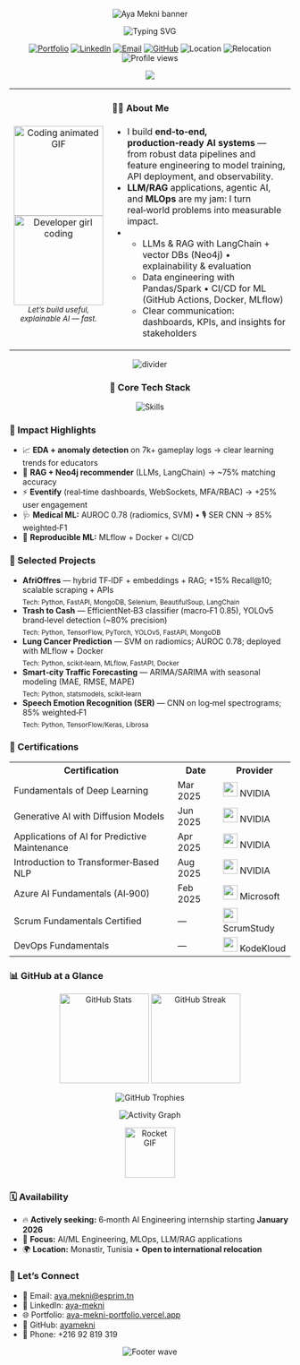 <!-- Top animated banner -->
<p align="center">
  <img src="https://capsule-render.vercel.app/api?type=waving&color=0:6a11cb,100:2575fc&height=170&section=header&text=Aya%20Mekni&fontSize=52&fontColor=ffffff&animation=fadeIn" alt="Aya Mekni banner" />
</p>

<!-- Typing animation -->
<p align="center">
  <img src="https://readme-typing-svg.demolab.com?font=Inter&weight=600&pause=1000&color=3F8CFF&center=true&vCenter=true&width=900&lines=AI+%26+Data+Science+Engineer;LLMs%2C+RAG%2C+Agentic+AI;MLOps%2C+ETL%2C+Cloud;Actively+seeking+a+6%E2%80%91month+AI+Engineering+Internship+from+Jan+2026%20%F0%9F%9A%80" alt="Typing SVG" />
</p>

<!-- Social + quick facts -->
<p align="center">
  <a href="https://aya-mekni-portfolio.vercel.app"><img alt="Portfolio" src="https://img.shields.io/badge/Portfolio-000000?style=for-the-badge&logo=About.me&logoColor=white"></a>
  <a href="https://www.linkedin.com/in/aya-mekni"><img alt="LinkedIn" src="https://img.shields.io/badge/LinkedIn-0A66C2?style=for-the-badge&logo=linkedin&logoColor=white"></a>
  <a href="mailto:aya.mekni@esprim.tn"><img alt="Email" src="https://img.shields.io/badge/Email-EA4335?style=for-the-badge&logo=gmail&logoColor=white"></a>
  <a href="https://github.com/ayamekni"><img alt="GitHub" src="https://img.shields.io/badge/GitHub-181717?style=for-the-badge&logo=github&logoColor=white"></a>
  <img alt="Location" src="https://img.shields.io/badge/Monastir%2C%20Tunisia-5E5E5E?style=for-the-badge">
  <img alt="Relocation" src="https://img.shields.io/badge/Open%20to%20Relocation-3F8CFF?style=for-the-badge">
  <img alt="Profile views" src="https://komarev.com/ghpvc/?username=ayamekni&style=for-the-badge&color=blueviolet" />
</p>

<!-- Internship emphasis -->
<p align="center">
  <img src="https://img.shields.io/badge/Actively%20Seeking-6--month%20AI%20Engineering%20Internship%20(Jan%202026)-ff69b4?style=for-the-badge&logo=sparkles" />
</p>

<!-- Eye-catching developer photo + GIFs -->
<table>
<tr>
<td align="center" width="34%">
  <!-- Replace with a real professional photo in your repo under assets/profile_photo.jpg -->

  <br/>
  <img src="https://media.giphy.com/media/WFZvB7VIXBgiz3oDXE/giphy.gif" width="160" alt="Coding animated GIF"/>
  <br/>
  <img src="https://raw.githubusercontent.com/AnmolBaranwal/Cool-GIFs-For-GitHub/main/Developer_Girl/Code_girl.gif" width="160" alt="Developer girl coding" />
  <br/>
  <sub><em>Let’s build useful, explainable AI — fast.</em></sub>
</td>
<td width="66%">
  <h4>👩‍💻 About Me</h4>
  <ul>
    <li>I build <b>end‑to‑end, production‑ready AI systems</b> — from robust data pipelines and feature engineering to model training, API deployment, and observability.</li>
    <li><b>LLM/RAG</b> applications, agentic AI, and <b>MLOps</b> are my jam: I turn real‑world problems into measurable impact.</li>
    <li>
      <ul>
        <li>LLMs & RAG with LangChain + vector DBs (Neo4j) • explainability & evaluation</li>
        <li>Data engineering with Pandas/Spark • CI/CD for ML (GitHub Actions, Docker, MLflow)</li>
        <li>Clear communication: dashboards, KPIs, and insights for stakeholders</li>
      </ul>
    </li>
  </ul>
</td>
</tr>
</table>

<!-- Fun divider -->
<p align="center">
  <img src="https://capsule-render.vercel.app/api?type=rect&color=0:2575fc,100:6a11cb&section=header&height=12" alt="divider" />
</p>

<!-- Core stack with icons + animated GIF -->
<h3 align="center">🧠 Core Tech Stack</h3>
<p align="center">
  <img src="https://skillicons.dev/icons?i=py,pytorch,tensorflow,sklearn,keras,fastapi,langchain,postgres,mongodb,neo4j,redis,selenium,apache,flask,streamlit,git,docker,kubernetes,aws,azure,gcp,linux,ubuntu&perline=11" alt="Skills" />
  <br/>
 
</p>

<!-- Impact section -->
<h3>🔎 Impact Highlights</h3>
<ul>
  <li>📈 <b>EDA + anomaly detection</b> on 7k+ gameplay logs → clear learning trends for educators</li>
  <li>🧠 <b>RAG + Neo4j recommender</b> (LLMs, LangChain) → ~75% matching accuracy</li>
  <li>⚡ <b>Eventify</b> (real‑time dashboards, WebSockets, MFA/RBAC) → +25% user engagement</li>
  <li>🩺 <b>Medical ML:</b> AUROC 0.78 (radiomics, SVM) • 🎙️ SER CNN → 85% weighted‑F1</li>
  <li>🧰 <b>Reproducible ML:</b> MLflow + Docker + CI/CD</li>
</ul>

<!-- Projects -->
<h3>🚀 Selected Projects</h3>
<ul>
  <li>
    <b>AfriOffres</b> — hybrid TF‑IDF + embeddings + RAG; +15% Recall@10; scalable scraping + APIs  
    <br/>
    <sub>Tech: Python, FastAPI, MongoDB, Selenium, BeautifulSoup, LangChain</sub>
  </li>
  <li>
    <b>Trash to Cash</b> — EfficientNet‑B3 classifier (macro‑F1 0.85), YOLOv5 brand‑level detection (~80% precision)  
    <br/>
    <sub>Tech: Python, TensorFlow, PyTorch, YOLOv5, FastAPI, MongoDB</sub>
  </li>
  <li>
    <b>Lung Cancer Prediction</b> — SVM on radiomics; AUROC 0.78; deployed with MLflow + Docker  
    <br/>
    <sub>Tech: Python, scikit‑learn, MLflow, FastAPI, Docker</sub>
  </li>
  <li>
    <b>Smart‑city Traffic Forecasting</b> — ARIMA/SARIMA with seasonal modeling (MAE, RMSE, MAPE)  
    <br/>
    <sub>Tech: Python, statsmodels, scikit‑learn</sub>
  </li>
  <li>
    <b>Speech Emotion Recognition (SER)</b> — CNN on log‑mel spectrograms; 85% weighted‑F1  
    <br/>
    <sub>Tech: Python, TensorFlow/Keras, Librosa</sub>
  </li>
</ul>

<!-- Certifications as a table with icons -->
<h3>🏅 Certifications</h3>

<table align="center">
  <tr>
    <th>Certification</th>
    <th>Date</th>
    <th>Provider</th>
  </tr>
  <tr>
    <td>Fundamentals of Deep Learning</td>
    <td>Mar 2025</td>
    <td><img src="https://img.icons8.com/color/48/000000/nvidia.png" width="26"/> NVIDIA</td>
  </tr>
  <tr>
    <td>Generative AI with Diffusion Models</td>
    <td>Jun 2025</td>
    <td><img src="https://img.icons8.com/color/48/000000/nvidia.png" width="26"/> NVIDIA</td>
  </tr>
  <tr>
    <td>Applications of AI for Predictive Maintenance</td>
    <td>Apr 2025</td>
    <td><img src="https://img.icons8.com/color/48/000000/nvidia.png" width="26"/> NVIDIA</td>
  </tr>
  <tr>
    <td>Introduction to Transformer‑Based NLP</td>
    <td>Aug 2025</td>
    <td><img src="https://img.icons8.com/color/48/000000/nvidia.png" width="26"/> NVIDIA</td>
  </tr>
  <tr>
    <td>Azure AI Fundamentals (AI‑900)</td>
    <td>Feb 2025</td>
    <td><img src="https://img.icons8.com/color/48/000000/microsoft.png" width="26"/> Microsoft</td>
  </tr>
  <tr>
    <td>Scrum Fundamentals Certified</td>
    <td>—</td>
    <td><img src="https://img.icons8.com/color/48/000000/scrum.png" width="26"/> ScrumStudy</td>
  </tr>
  <tr>
    <td>DevOps Fundamentals</td>
    <td>—</td>
    <td><img src="https://img.icons8.com/color/48/000000/devops.png" width="26"/> KodeKloud</td>
  </tr>
</table>

<!-- Stats and trophies -->
<h3>📊 GitHub at a Glance</h3>
<p align="center">
  <img height="160" alt="GitHub Stats" src="https://github-readme-stats.vercel.app/api?username=ayamekni&show_icons=true&hide_border=true&rank_icon=github&theme=transparent" />
  <img height="160" alt="GitHub Streak" src="https://streak-stats.demolab.com?user=ayamekni&theme=transparent&hide_border=true" />
</p>
<p align="center">
  <img alt="GitHub Trophies" src="https://github-profile-trophy.vercel.app/?username=ayamekni&theme=flat&no-bg=true&no-frame=true&column=7&margin-w=10&margin-h=10" />
</p>
<p align="center">
  <img alt="Activity Graph" src="https://github-readme-activity-graph.vercel.app/graph?username=ayamekni&theme=github-compact&hide_border=true" />
</p>

<!-- Fun GIFs for extra appeal -->
<p align="center">

  <img src="https://media.giphy.com/media/11sBLVxNs7v6WA/giphy.gif" width="90" alt="Rocket GIF" />
 
</p>

<!-- Availability (emphasized) -->
<h3>🗓️ Availability</h3>

<ul>
  <li>🔥 <b>Actively seeking:</b> 6‑month AI Engineering internship starting <b>January 2026</b></li>
  <li>🎯 <b>Focus:</b> AI/ML Engineering, MLOps, LLM/RAG applications</li>
  <li>🌍 <b>Location:</b> Monastir, Tunisia • <b>Open to international relocation</b></li>
</ul>

<!-- Contact -->
<h3>🤝 Let’s Connect</h3>
<ul>
  <li>📧 Email: <a href="mailto:aya.mekni@esprim.tn">aya.mekni@esprim.tn</a></li>
  <li>💼 LinkedIn: <a href="https://www.linkedin.com/in/aya-mekni">aya-mekni</a></li>
  <li>🌐 Portfolio: <a href="https://aya-mekni-portfolio.vercel.app">aya-mekni-portfolio.vercel.app</a></li>
  <li>🐙 GitHub: <a href="https://github.com/ayamekni">ayamekni</a></li>
  <li>📱 Phone: +216 92 819 319</li>
</ul>

<!-- Footer wave -->
<p align="center">
  <img src="https://capsule-render.vercel.app/api?type=waving&color=0:2575fc,100:6a11cb&height=120&section=footer" alt="Footer wave" />
</p>
